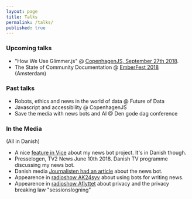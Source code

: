 ```yaml
---
layout: page
title: Talks
permalink: /talks/
published: true
---
```

### Upcoming talks
* "How We Use Glimmer.js" @ [CopenhagenJS, September 27th 2018](https://www.meetup.com/copenhagenjs/events/253839050/).
* The State of Community Documentation @ [EmberFest 2018](https://emberfest.eu/schedule/#kenneth-larsen) (Amsterdam)

### Past talks
* Robots, ethics and news in the world of data @ Future of Data
* Javascript and accessibility @ CopenhagenJS
* Save the media with news bots and AI @ Den gode dag conference

### In the Media
(All in Danish)
* A nice [feature in Vice](https://www.vice.com/da/article/gykkww/kenneth-og-mogens-er-internettets-danske-lol-konger) about my news bot project. It's in Danish though.
* Presselogen, TV2 News June 10th 2018. Danish TV programme discussing my news bot.
* Danish media [Journalisten had an article](https://journalisten.dk/twitter-medie-vil-udstille-daarlig-journalistik) about the news bot.
* Appearence in [radioshow AK24syv](https://www.radio24syv.dk/programmer/ak-24syv/27783162/stojregler-er-for-lave-robotjournalist-laver?start=1920) about using bots for writing news.
* Appearence in [radioshow Aflyttet](http://www.radio24syv.dk/programmer/aflyttet/13007008/44:47/aflyttet-uge-10-2016/) about privacy and the privacy breaking law "sessionslogning"
